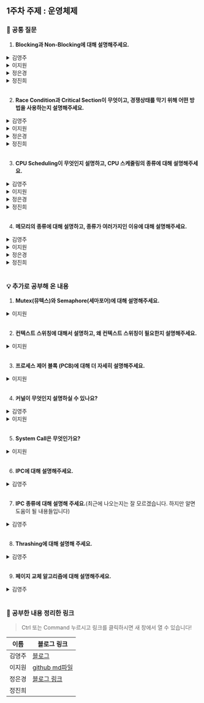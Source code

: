 ## 1주차 주제 : 운영체제

### 🎨 공통 질문 

1. **Blocking과 Non-Blocking에 대해 설명해주세요.**

<details>
  <summary>김영주</summary>
  
  > <b>Blocking</b>이란 <u>요청한 작업을 마칠 때까지 계속 대기를 시키는 방식</u>입니다. 작업이 끝날 때 return을 하며, 다른 Thread는 return을 받을 때까지 대기해야합니다.

  > <b>Non-Blocking</b>이란 <u>요청한 작업을 마치지 못하는 상황에서 다른 Thread가 return하여 여러 개의 Thread가 IO 처리를 할 수 있습니다.</u>

</details>

<details>
  <summary>이지원</summary>
  
  다른 요청의 작업을 처리하기 위해 현재 작업을 block(차단, 대기)하냐 안하냐의 유무를 나타내는 프로세스의 실행 방식입니다.

  다시 말해 블로킹, 논블로킹은 제어권 여부의 차이로, 이때 제어권이란 함수의 코드나 프로세스의 실행 흐름을 제어할 수 있는 권리 같은 것입니다.

  **Blocking**은 A 함수가 B 함수를 호출할 때, B 함수가 자신의 작업이 종료되기 전까지 A 함수에게 제어권을 돌려주지 않는 것입니다. 따라서 B 함수가 종료될 때까지 A 함수는 다른 일을 수행할 수 없습니다.

  **Non-Blocking**은 A 함수가 B 함수를 호출할 때, 제어권은 A 함수가 그대로 가지고 있는 것입니다. A 함수는 계속 제어권을 가지고 있기 때문에 B 함수를 호출한 이후에도 다른 일을 수행할 수 있습니다.

  ### ➕ 동기/비동기와 Blocking/Non-Blocking의 차이는?

  - 동기/비동기는 요청한 작업에 대해 완료 여부를 신경 써서 작업을 순차적으로 수행할지 아닌지에 대한 관점입니다.

  - 블로킹/논블로킹은 현재 작업이 block(차단, 대기) 되느냐 아니냐에 따라 다른 작업을 수행할 수 있는지에 대한 관점입니다.
</details>

<details>
  <summary>정은경</summary>

  > 블로킹은 동기의 개념에서 만들어진 상태로 제어권을 본인이 호출한 함수에게 넘겨주는 방식이다. 
  > 논블로킹은 비동기의 개념에서 만들어진 상태로 제어권을 본인이 계속 가지고 있는 방식이다.

예를 들어, A함수가 B함수를 호출했을 때, 블로킹 방식에서는 A함수는 제어권을 넘겨줬기 때문에 동작을 멈추지만, 논블로킹 방식에서는 A함수는 제어권을 계속 갖고 있기 때문에 B함수 호출 이후에도 본인의 코드를 계속 수행할 수 있다.
</details>

<details>
  <summary>정진희</summary>
  <!-- 내용 -->
</details>

</br>

2. **Race Condition과 Critical Section이 무엇이고, 경쟁상태를 막기 위해 어떤 방법을 사용하는지 설명해주세요.**

<details>
  <summary>김영주</summary>

 > <b>Race Condition(경쟁상태)</b>이란 <u>공유 자원에 대해 여러 프로세스가 동시에 접근할 때, 결과값에 영향을 줄 수 있는 상태</u>입니다.

 > <b>Critical Section(임계구역)</b>이란 <u>둘 이상의 스레드가 동시에 실행되는 경우 생길 수 있는 경쟁 조건을 발생시킬 수 있는 코드블록</u>입니다.

 > 경쟁 상태를 막기 위한 방법은 <b>상호 배제, 한정 대기, 진행의 융통성</b> 이 3가지 조건을 만족시켜서 해결합니다.
</details>

<details>
  <summary>이지원</summary>

  Race Condition은 경쟁상태로, 두 개 이상의 쓰레드가 공유자원에 대해 접근하려고 서로 경쟁하는 것을 의미합니다.

  Critical Section은 임계영역으로, 프로세스 간에 공유 자원에 접근하는 데 있어 문제가 발생하지 않도록 한번에 하나의 프로세스만 접근할 수 있도록 보장해줘야 하는 영역을 의미합니다.

  경쟁상태를 막기 위한 방법에는 크게 뮤텍스(Mutex)와 세마포어(Semaphore)가 있는데, 이들은 상호 배제, 한정 대기, 진행 조건을 만족시키며 경쟁 상태를 해결합니다.
</details>

<details>
  <summary>정은경</summary>

  > Race Condition은 경쟁상태로 여러 프로세스나 스레드가 동기화 메커니즘 없이 자원에 접근하려는 상황을 의미한다.
  
  > Critical Section은 임계구역을 의미합니다. 임계구역은 하나의 스레드 혹은 프로세스만 접근 가능하기에 세마포어, 뮤텍스와 같은 메커니즘을 사용합니다.

 **이러한 경쟁상태를 막기 위해서는 상호배제(뮤텍스), 진행, 유한대기 세 가지를 모두 충족시켜 임계구역 문제를 해결해야 합니다.**

</details>

<details>
  <summary>정진희</summary>
  <!-- 내용 -->
</details>

</br>

3. **CPU Scheduling이 무엇인지 설명하고, CPU 스케줄링의 종류에 대해 설명해주세요.**

<details>
  <summary>김영주</summary>
  
  > <b>CPU 스케줄링</b>이란 <b>CPU를 잘 사용하기 위해 프로세스를 잘 배정하는 알고리즘</b>입니다. 즉 오버헤드를 낮추고 기아 현상을 낮추려고 하는 알고리즘입니다.

  > CPU 스케줄링에는 선점과 비선점 스케줄링이 있습니다.

  > <b>선점 스케줄링</b>이란 <b>OS가 CPU의 사용권을 선점할 수 있는 경우에 강제로 회수하는 것</b>입니다. 종류로는 <u>우선순위 스케줄링, Round Robin, 다단계 큐, Multilevel-Feedback Queue</u>가 있습니다.

  > <b>비선점 스케줄링</b>이란 <b>프로세스 종료 또는 I/O 등의 이벤트가 있을떄까지 실행을 보장</b>합니다. 종류로는 <u>FCFS, SJF, HRN</u>이 있습니다.
</details>

<details>
  <summary>이지원</summary>

  CPU Scheduling이란 Ready 상태의 프로세스 중 어떤 프로세스에게 CPU 할당할지 결정하는 것을 의미합니다.

  CPU 스케줄링은 크게 선점 스케줄링과 비선점 스케줄링으로 나눌 수 있습니다.

  **선점 스케줄링**은 하나의 프로세스가 CPU를 차지하고 있을 때, 우선순위가 높은 다른 프로세스가 현재 프로세스를 중단시키고 CPU를 점유하는 스케줄링 방식을 의미하고, **비선점 스케줄링**은 이미 할당된 CPU를 다른 프로세스가 강제로 빼앗아 사용할 수 없는 스케줄링 기법을 의미합니다.
</details>

<details>
  <summary>정은경</summary>

  > CPU 스케줄링은 OS가 Ready Queue에 있는 프로세스 중, 다음 번에 CPU에 할당할 프로세스를 선택하는 알고리즘입니다.

  > CPU 스케줄링에는 비선점형과 선점형이 존재합니다. **비선점** 방식은 특정 프로세스가 실행 중이면 끝나기 전까지 절대로 다르 프로세스에서 CPU를 뺏기지 않는 방식을 의미하고, **선점** 방식은 특정 프로세스가 실행 중이더라도 CPU 할당을 뺏어 다른 프로세스에 부여할 수 있는 방식을 의미합니다.
</details>

<details>
  <summary>정진희</summary>
  <!-- 내용 -->
</details>

</br>

4. **메모리의 종류에 대해 설명하고, 종류가 여러가지인 이유에 대해 설명해주세요.**

<details>
  <summary>김영주</summary>
  
  > 메모리는 <b>CPU에 가까운 순서</b>대로 <u>레지스터, 캐시, 주기억장치, 보조기억장치가</u>있습니다.

  > 종류가 여러가지인 이유는 <b>접근 속도에 따른 차이를 두기 위해서</b>입니다.
</details>

<details>
  <summary>이지원</summary>
  
  CPU에 가까운 순서대로 레지스터, 캐시, 주기억장치, 보조기억장치가 있습니다.

  물리적 메모리의 종류가 많은 이유는, 접근 속도에 따른 차이를 두기 위해서입니다.
</details>

<details>
  <summary>정은경</summary>

  > 메모리의 종류에는 레지스터, 캐시, 메모리(주기억장치), 하드디스크(보조기억장치)가 있습니다.

  메모리를 여러 종류로 나눠 사용하는 이유는 병목 현상을 해소하기 위함입니다.
  병목현상이란 필요한 데이터를 메모리에서 가져와 CPU에서 활용해야 하는데, CPU의 속도에 비해 데이터를 읽어오는 속도가 상대적으로 매우 느린 현상입니다.
  더불어 중간중간 메모리를 추가로 두어 메모리를 미리 올려놓고 빠르게 읽어오기 위함입니다.
</details>

<details>
  <summary>정진희</summary>
  <!-- 내용 -->
</details>

</br>

### 💡 추가로 공부해 온 내용

1. **Mutex(뮤텍스)와 Semaphore(세마포어)에 대해 설명해주세요.**

<details>
  <summary>이지원</summary>
  
  뮤텍스와 세마포어를 사용해 임계영역에서의 경쟁상태를 제거할 수 있습니다.

  **뮤텍스**는 공유 자원에 오직 1개의 쓰레드(또는 프로세스)만 접근 가능하고, **세마포어**는 동시에 접근 가능한 쓰레드의 개수를 지정할 수 있어서, 세마포어 변수만큼의 쓰레드(또는 프로세스)가 접근 가능합니다.

  이때, 0과 1의 값만 갖는 세마포어는 이진 세마포어(binary semaphore)로 뮤텍스와 같고, 도메인 제한이 없는 세마포어는 카운팅 세마포어(counting semaphore)라고 합니다.
</details>

</br>

2. **컨텍스트 스위칭에 대해서 설명하고, 왜 컨텍스트 스위칭이 필요한지 설명해주세요.**

<details>
  <summary>이지원</summary>
  
  Context Switching은 멀티 프로세스 환경에서 현재 진행중인 Task(프로세스 혹은 쓰레드)의 상태를 PCB에 저장하고, 다음에 진행할 Task의 상태 값으로 교체하는 작업을 의미합니다.

  이때 Context란, CPU가 해당 프로세스를 실행하기 위한 해당 프로세스의 정보들을 의미합니다.

  컨텍스트 스위칭이 필요한 이유는 여러 프로세스/스레드를 동시에 실행시키기 위해서입니다. 만약 작업이 실행되고 Blocking 된다면, CPU는 아무런 일을 하지 않고 오랜 기간동안 쉬게 되는데, 컨텍스트 스위칭을 통해 다른 프로세스나 쓰레드의 작업으로 전환한다면 CPU의 사용률을 높일 수 있기 때문입니다.
</details>

</br>

3. **프로세스 제어 블록 (PCB)에 대해 더 자세히 설명해주세요.**

<details>
  <summary>이지원</summary>
  
  프로세스 제어 블록(PCB)은 프로세스를 관리하기 위한 정보를 포함하는 OS 커널의 자료 구조로, 프로세스 상태 관리와 문맥교환(Context Switching)을 위해 필요합니다.
</details>

</br>

4. **커널이 무엇인지 설명하실 수 있나요?**

<details>
  <summary>김영주</summary>
 
  > <b>커널</b>이란 <b>운영체제의 핵심적인 부분</b>으로, 다른 모든 부분에 여러 기본적인 서비스를 제공해주는 것입니다.
</details>

<details>
  <summary>이지원</summary>
  
  커널은 운영체제 중 항상 메모리에 올라가 있는 운영체제의 핵심 부분으로, 하드웨어와 응용 프로그램 사이에서 인터페이스를 제공하는 역할을 합니다.

  커널은 항상 컴퓨터 자원들을 바라만 보고 있기에 사용자와의 상호작용은 지원하지 않습니다. 따라서 사용자와의 직접적인 상호작용을 위해 쉘(Shell)이라는 명령어 해석기같은 프로그램을 제공합니다.

  커널 구성요소들이 존재하는 공간이 Kernel Space이고, Kernel Space 위에는 사용자로 여겨지는 User Space가 있으며 여기에는 Task, Process들이 존재합니다. User Space와 Kernel Space 사이에는 보이지 않지만 System Call Interface 존재하는데요, User Space의 Task 또는 Process들이 커널이 관리하는 자원에 접근해야 할 필요가 있을 때 System Call Interface를 통해 Kernel Space의 자원관리자에게 요청이 전달됩니다. 따라서 커널은 사용자가 System Call을 통해 컴퓨터 자원을 사용할 수 있게 해주는 자원 관리자라고 할 수 있습니다.
</details>

</br>

5. **System Call은 무엇인가요?**

<details>
  <summary>이지원</summary>
  
  System Call은 사용자나 응용프로그램이 커널에서 제공하는 기능을 사용하기 위한 인터페이스를 의미합니다.

  운영체제는 커널이 제공하는 서비스를 '시스템 콜'을 사용해야만 사용할 수 있도록 제한함으로써 컴퓨터 자원을 보호하면서 사용자나 응용프로그램에게 서비스를 제공할 수 있습니다.
</details>

</br>

6. **IPC에 대해 설명해주세요.**

<details>
  <summary>김영주</summary>
 
  > <b>IPC(Inter Process Communication)</b>란 <u>프로세스는 독립적으로 실행되고, 프로세스 간 통신을 할 때 이를 가능하도록 해주는 통신</u>입니다.
</details>

</br>

7. **IPC 종류에 대해 설명해 주세요.**(최근에 나오는지는 잘 모르겠습니다. 하지만 알면 도움이 될 내용들입니다)

<details>
  <summary>김영주</summary>
 
  > <b>익명 PIPE</b>란 파이프는 <b>두 개의 프로세스를 연결하여 하나의 프로세스는 데이터를 쓰고, 다른 하나는 읽습니다.</b> 한쪽 방향 통신만 가능하기에 <u>반이중 통신</u>이라고 부릅니다. 양쪽으로 송/수신 시 2개의 파이프를 생성해야 합니다.

 > <b>Named PIPE</b>란 <b>전혀 모르는 상태의 프로세스들 사이에 통신을 합니다.</b> <u>부모 프로세스와 무관한 다른 프로세스도 통신이 가능합니다.</u>
</details>

</br>

8. **Thrashing에 대해 설명해 주세요.**

<details>
  <summary>김영주</summary>
 
  > <b>스레싱</b>이란 <b>메모리에 페이지 부재율이 높은 것</b>입니다. 그에 따라 <u>심각한 성능 저하를 초래</u>합니다.

  > <b>페이지 부재</b>란 <u>프로세스가 페이지를 요청했을 때 해당 페이지가 메모리에 없는 상황</u>을 말합니다.
</details>

</br>

9. **페이지 교체 알고리즘에 대해 설명해주세요.**

<details>
  <summary>김영주</summary>
  
 > <b>페이지 교체 알고리즘</b>이란 <b>페이지 부재가 발생할시 새 페이지를 할당할 때, 현재 할당된 페이지 중 어떤 것을 교체할지 결정하는 알고리즘</b>입니다.

  > 종류로는 <u>FIFO, OPT, LRU 알고리즘</u>이 있습니다.
</details>

</br>

### 💫 공부한 내용 정리한 링크
> Ctrl 또는 Command 누르시고 링크를 클릭하시면 새 창에서 열 수 있습니다!

| 이름 | 블로그 링크 |
|------|--------------|
|김영주|<a href="https://kimeyou.tistory.com/126" target="_blank">블로그</a>|
|이지원|<a href="OS_jiwon_1101.md" target="_blank">github md파일</a>|
|정은경|<a href="https://velog.io/@jeg1124/series/%EC%9A%B4%EC%98%81%EC%B2%B4%EC%A0%9C" target="_blank">블로그 링크</a>|
|정진희||
